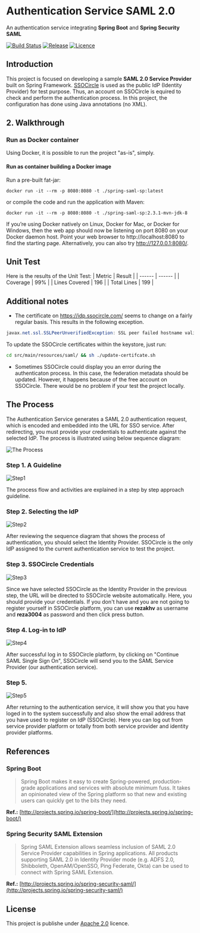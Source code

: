 # Authentication Service SAML 2.0

An authentication service integrating **Spring Boot** and **Spring Security SAML**

[![Build Status](https://travis-ci.org/joemccann/dillinger.svg?branch=master)](https://travis-ci.org/joemccann/dillinger) [![Release](https://img.shields.io/badge/release-v1.0.0.RELEASE-blue)](https://img.shields.io/badge/release-v1.0.0.RELEASE-blue) [![Licence](https://img.shields.io/badge/licence-Apache%202.0-blue)](https://img.shields.io/badge/licence-Apache%202.0-blue)

## Introduction
This project is focused on developing a sample **SAML 2.0 Service Provider** built on Spring Framework. [SSOCircle](https://www.ssocircle.com/en/) is used as the public IdP (Identity Provider) for test purpose. Thus, an account on SSOCircle is equired to check and perform the authentication process. In this project, the configuration has done using Java annotations (no XML).




## 2. Walkthrough 
### Run as Docker container
Using Docker, it is possible to run the project "as-is", simply. 

#### Run as container building a Docker image

Run a pre-built fat-jar:
```docker
docker run -it --rm -p 8080:8080 -t ./spring-saml-sp:latest
```
or compile the code and run the application with Maven:
```docker
docker run -it --rm -p 8080:8080 -t ./spring-saml-sp:2.3.1-mvn-jdk-8
```
If you’re using Docker natively on Linux, Docker for Mac, or Docker for Windows, then the web app should now be listening on port 8080 on your Docker daemon host. Point your web browser to http://localhost:8080 to find the starting page. Alternatively, you can also try http://127.0.0.1:8080/.

## Unit Test
Here is the results of the Unit Test:
| Metric | Result |
| ------ | ------ |
| Coverage | 99% |
| Lines Covered | 196 |
| Total Lines | 199 |

## Additional notes
* The certificate on https://idp.ssocircle.com/ seems to change on a fairly regular basis. This results in the following exception.
```java
javax.net.ssl.SSLPeerUnverifiedException: SSL peer failed hostname validation for name: null
```
To update the SSOCircle certificates within the keystore, just run:
```bash
cd src/main/resources/saml/ && sh ./update-certifcate.sh 
```
* Sometimes SSOCircle could display you an error during the authenticaton process. In this case, the federation metadata should be updated. However, it happens because of the free account on SSOCircle. There would be no problem if your test the project locally. 



## The Process
The Authentication Service generates a SAML 2.0 authentication request, which is encoded and embedded into the URL for SSO service. After redirecting, you must provide your credentials to authenticate against the selected IdP. The process is illustrated using below sequence diagram:

![The Process](http://authenticationservice-env.eba-emadjttn.us-east-2.elasticbeanstalk.com/img/the-flow.png)


### Step 1. A Guideline
![Step1](https://i.ibb.co/Rp6s9D8/Annotation-2020-06-01-022001.png)

The process flow and activities are explained in a step by step approach guideline.

### Step 2. Selecting the IdP
![Step2](https://i.ibb.co/jZZXd2L/Annotation-2020-06-01-022120.png)

After reviewing the sequence diagram that shows the process of authentication, you should select the Identity Provider. SSOCircle is the only IdP assigned to the current authentication service to test the project.

### Step 3. SSOCircle Credentials
![Step3](https://i.ibb.co/cLMpj0q/Annotation-2020-06-01-022202.png)

Since we have selected SSOCircle as the Identity Provider in the previous step, the URL will be directed to SSOCircle website automatically. Here, you should provide your credentials. If you don't have and you are not going to register yourself in SSOCircle platform, you can use **rezakhv** as username and **reza3004** as password and then click press button.

### Step 4. Log-in to IdP
![Step4](https://i.ibb.co/yPwhgZN/Annotation-2020-06-01-022247.png)

After successful log in to SSOCircle platform, by clicking on "Continue SAML Single Sign On", SSOCircle will send you to the SAML Service Provider (our authentication service).

### Step 5. 
![Step5](https://i.ibb.co/Z64QFzY/Annotation-2020-06-01-022336.png)

After returning to the authentication service, it will show you that you have loged in to the system successfully and also show the email address that you have used to register on IdP (SSOCircle). Here you can log out from service provider platform or totally from both service provider and identity provider platforms.




## References
### Spring Boot
>Spring Boot makes it easy to create Spring-powered, production-grade applications and services with absolute minimum fuss. It takes an opinionated view of the Spring platform so that new and existing users can quickly get to the bits they need.

**Ref.:** [http://projects.spring.io/spring-boot/](http://projects.spring.io/spring-boot/)

### Spring Security SAML Extension
>Spring SAML Extension allows seamless inclusion of SAML 2.0 Service Provider capabilities in Spring applications. All products supporting SAML 2.0 in Identity Provider mode (e.g. ADFS 2.0, Shibboleth, OpenAM/OpenSSO, Ping Federate, Okta) can be used to connect with Spring SAML Extension.

**Ref.:** [http://projects.spring.io/spring-security-saml/](http://projects.spring.io/spring-security-saml/)



## License
This project is publishe under [Apache 2.0](https://www.apache.org/licenses/LICENSE-2.0.txt) licence.

